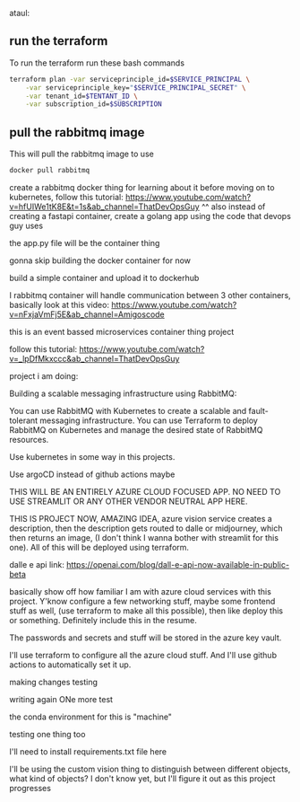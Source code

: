 
ataul:


## run the terraform 
To run the terraform run these bash commands
```bash
terraform plan -var serviceprinciple_id=$SERVICE_PRINCIPAL \
    -var serviceprinciple_key="$SERVICE_PRINCIPAL_SECRET" \
    -var tenant_id=$TENTANT_ID \
    -var subscription_id=$SUBSCRIPTION
```

## pull the rabbitmq image
This will pull the rabbitmq image to use
```bash
docker pull rabbitmq

```


create a rabbitmq docker thing for learning about it before moving on to kubernetes, follow this tutorial:
https://www.youtube.com/watch?v=hfUIWe1tK8E&t=1s&ab_channel=ThatDevOpsGuy 
^^ also instead of creating a fastapi container, create a golang app using the 
code that devops guy uses


the app.py file will be the container thing

gonna skip building the docker container for now

build a simple container and upload it to dockerhub

I rabbitmq container will handle communication between 3 other containers, basically look at this video:
https://www.youtube.com/watch?v=nFxjaVmFj5E&ab_channel=Amigoscode

this is an event bassed microservices container thing project

follow this tutorial: https://www.youtube.com/watch?v=_lpDfMkxccc&ab_channel=ThatDevOpsGuy 


project i am doing:

Building a scalable messaging infrastructure using RabbitMQ: 

You can use RabbitMQ with Kubernetes to create a scalable and fault-tolerant messaging infrastructure. You can use Terraform to deploy RabbitMQ on Kubernetes and manage the desired state of RabbitMQ resources.







Use kubernetes in some way in this projects.

Use argoCD instead of github actions maybe







THIS WILL BE AN ENTIRELY AZURE CLOUD FOCUSED APP. NO NEED TO USE STREAMLIT OR ANY OTHER VENDOR NEUTRAL APP HERE.



THIS IS PROJECT NOW, AMAZING IDEA, azure vision service creates a description, then the description gets routed to dalle or midjourney, which then returns an image, (I don't think I wanna bother with streamlit for this one). All of this will be deployed using terraform.

dalle e api link: https://openai.com/blog/dall-e-api-now-available-in-public-beta



basically show off how familiar I am with azure cloud services with this project. Y'know configure a few networking stuff, maybe some frontend stuff as well, (use terraform to make all this possible), then like deploy this or something. Definitely include this in the resume.


The passwords and secrets and stuff will be stored in the azure key vault.


I'll use terraform to configure all the azure cloud stuff. And I'll use github actions to automatically set it up.

making changes testing

writing again
ONe more test

the conda environment for this is "machine"

testing one thing too

I'll need to install requirements.txt file here

I'll be using the custom vision thing to distinguish between different objects,
what kind of objects? I don't know yet, but I'll figure it out as this project 
progresses
